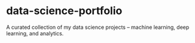 # data-science-portfolio
A curated collection of my data science projects – machine learning, deep learning, and analytics.
